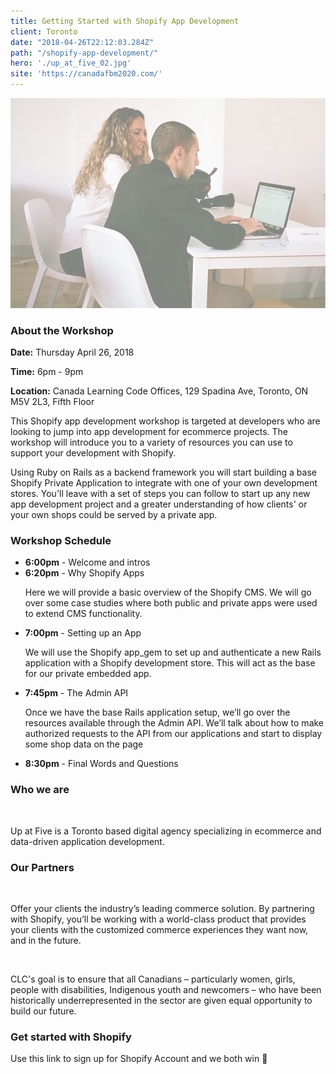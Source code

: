```yaml
---
title: Getting Started with Shopify App Development
client: Toronto
date: "2018-04-26T22:12:03.284Z"
path: "/shopify-app-development/"
hero: './up_at_five_02.jpg'
site: 'https://canadafbm2020.com/'
---
```


<div class="case-study-title__image">

![Canada FBM](./up_at_five_02.jpg)

</div>

<div class="case-study-wrapper">
<h3 class="secondary-title case-study">About the Workshop </h3>
<p><strong>Date:</strong> Thursday April 26, 2018</p>
<p><strong>Time:</strong> 6pm - 9pm</p>
<p><strong>Location:</strong> Canada Learning Code Offices, 129 Spadina Ave, Toronto, ON M5V 2L3, Fifth Floor</p>
<p>This Shopify app development workshop is targeted at developers who are looking to jump into app development for ecommerce projects. The workshop will introduce you to a variety of resources you can use to support your development with Shopify.</p>
<p>Using Ruby on Rails as a backend framework you will start building a base Shopify Private Application to integrate with one of your own development stores. You'll leave with a set of steps you can follow to start up any new app development project and a greater understanding of how clients' or your own shops could be served by a private app.</p>


<h3 class="secondary-title case-study">Workshop Schedule</h3> 
<ul>
		<li class="work-first"><span><strong>6:00pm</strong> - Welcome and intros</span></li>
		<li><span><strong>6:20pm</strong> - Why Shopify Apps</span>
			<p class="schedule">Here we will provide a basic overview of the Shopify CMS. We will go over some case studies where both public and private
		apps were used to extend CMS functionality.</p></li>
		<li><span><strong>7:00pm</strong> - Setting up an App</span>    
			<p class="schedule">We will use the Shopify app_gem to set up and authenticate a new Rails application with a Shopify development store. This
		will act as the base for our private embedded app.</p></li>
		<li><span><strong>7:45pm</strong> - The Admin API</span>
		<p class="schedule">Once we have the base Rails application setup, we’ll go over the resources available through the Admin API. We’ll talk about
		how to make authorized requests to the API from our applications and start to display some shop data on the page</p></li>
		<li><span><strong>8:30pm</strong> - Final Words and Questions</span></li>
	</ul>


<h3 class="secondary-title case-study">Who we are</h3>
<div>
	<figure>
		<a href="http://www.upatfive.ca/" target="_blank">
			<img class="up-five_image" src="./assets/up-at-five-logo.png" alt="">
		</a>
	</figure>
</div>
<p>Up at Five is a Toronto based digital agency specializing in ecommerce and data-driven application development.</p>


 <h3 class="secondary-title case-study">Our Partners</h3>
<div class="workshop-sponsor">
	<a href="http://developers.shopify.com" target="_blank">
		<img class="workshop-sponsor_image" src="./assets/shopifydevslghtbckgrnd.png" alt="">
	</a>
	<p>Offer your clients the industry’s leading commerce solution. By partnering with Shopify, you’ll be working with a world-class product that provides your clients with the customized commerce experiences they want now, and in the future.</p>
</div>
<div class="sponsor">
	<a href="https://www.canadalearningcode.ca/" target="_blank">
		<img class="workshop-sponsor_image" src="./assets/clc_logo.png" alt="">
	</a>
	<p>CLC's goal is to ensure that all Canadians – particularly women, girls, people with disabilities, Indigenous youth and newcomers – who have been historically underrepresented in the sector are given equal opportunity to build our future.</p>
</div> 


 <h3 class="secondary-title case-study">Get started with Shopify</h3>
<p>Use this link to sign up for Shopify Account and we both win 🙌</p>
<a href="https://www.shopify.com/?ref=up-at-five" target="_blank">
	<img class="affiliate_image" src="./assets/shopify-logo.png" alt="">
</a>


</div>
</div>

